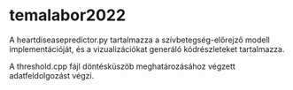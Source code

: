 <h1> temalabor2022 </h1>
<p> A heartdiseasepredictor.py tartalmazza a szívbetegség-előrejző modell implementációját, és a vizualizációkat generáló kódrészleteket tartalmazza. </p>
<p> A threshold.cpp fájl döntésküszöb meghatározásához végzett adatfeldolgozást végzi. </p>
